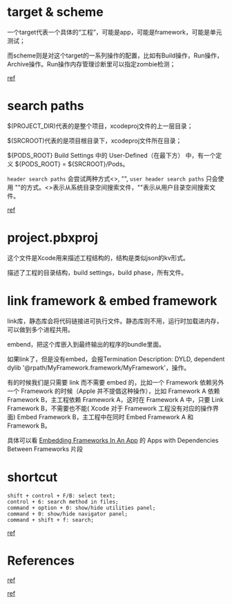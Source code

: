 
# target & scheme

一个target代表一个具体的“工程”，可能是app，可能是framework，可能是单元测试；

而scheme则是对这个target的一系列操作的配置，比如有Build操作，Run操作，Archive操作。Run操作内存管理诊断里可以指定zombie检测；

[ref](https://stackoverflow.com/questions/20637435/xcode-what-is-a-target-and-scheme-in-plain-language)

# search paths

$(PROJECT_DIR)代表的是整个项目，xcodeproj文件的上一层目录；

$(SRCROOT)代表的是项目根目录下，xcodeproj文件所在目录；

${PODS_ROOT} Build Settings 中的 User-Defined（在最下方） 中，有一个定义 ${PODS_ROOT} = ${SRCROOT}/Pods。

`header search paths` 会尝试两种方式<>, "", `user header search paths` 只会使用 ""的方式。<>表示从系统目录空间搜索文件，""表示从用户目录空间搜索文件。

[ref](https://www.jianshu.com/p/d41e05e6d9fa)

# project.pbxproj

这个文件是Xcode用来描述工程结构的，结构是类似json的kv形式。

描述了工程的目录结构，build settings，build phase，所有文件。

# link framework & embed framework

link库，静态库会将代码链接进可执行文件。静态库则不用，运行时加载进内存，可以做到多个进程共用。

embend，把这个库嵌入到最终输出的程序的bundle里面。

如果link了，但是没有embed，会报Termination Description: DYLD, dependent dylib '@rpath/MyFramework.framework/MyFramework'，操作。

有的时候我们是只需要 link 而不需要 embed 的，比如一个 Framework 依赖另外一个 Framework 的时候（Apple 并不提倡这种操作），比如 Framework A 依赖 Framework B，主工程依赖 Framework A，这时在 Framework A 中，只要 Link Framework B，不需要也不能( Xcode 对于 Framework 工程没有对应的操作界面) Embed Framework B，主工程中在同时 Embed Framework A 和 Framework B。

具体可以看 [Embedding Frameworks In An App](https://developer.apple.com/library/archive/technotes/tn2435/_index.html) 的 Apps with Dependencies Between Frameworks 片段

# shortcut

```
shift + control + F/B: select text;
control + 6: search method in files;
command + option + 0: show/hide utilities panel;
command + 0: show/hide navigator panel;
command + shift + f: search;
```

[ref](https://supereasyapps.com/blog/2014/9/15/14-xcode-time-saving-shortcuts-memorize-and-improve-your-productivity)

# References

[ref](http://www.monobjc.net/xcode-project-file-format.html)

[ref](http://yulingtianxia.com/blog/2016/09/28/Let-s-Talk-About-project-pbxproj/)
